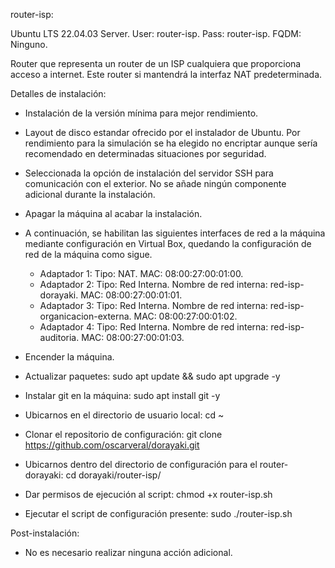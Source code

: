 router-isp:

Ubuntu LTS 22.04.03 Server. 
User: router-isp. 
Pass: router-isp. 
FQDM: Ninguno.

Router que representa un router de un ISP cualquiera que proporciona acceso 
a internet. Este router si mantendrá la interfaz NAT predeterminada.

Detalles de instalación:

- Instalación de la versión mínima para mejor rendimiento.

- Layout de disco estandar ofrecido por el instalador de Ubuntu. Por rendimiento
	para la simulación se ha elegido no encriptar aunque sería recomendado en 
	determinadas situaciones por seguridad.

- Seleccionada la opción de instalación del servidor SSH para comunicación con 
	el exterior. No se añade ningún componente adicional durante la instalación.

- Apagar la máquina al acabar la instalación.

- A continuación, se habilitan las siguientes interfaces de red a la máquina 
	mediante configuración en Virtual Box, quedando la configuración de red de 
	la máquina como sigue.

	* Adaptador 1:
		Tipo: NAT.
		MAC: 08:00:27:00:01:00.
	* Adaptador 2:
		Tipo: Red Interna.
		Nombre de red interna: red-isp-dorayaki.
		MAC: 08:00:27:00:01:01.
	* Adaptador 3:
		Tipo: Red Interna.
		Nombre de red interna: red-isp-organicacion-externa.
		MAC: 08:00:27:00:01:02.
	* Adaptador 4:
		Tipo: Red Interna.
		Nombre de red interna: red-isp-auditoria.
		MAC: 08:00:27:00:01:03.

- Encender la máquina.
- Actualizar paquetes: sudo apt update && sudo apt upgrade -y
- Instalar git en la máquina: sudo apt install git -y
- Ubicarnos en el directorio de usuario local: cd ~
- Clonar el repositorio de configuración: 
	git clone https://github.com/oscarveral/dorayaki.git
- Ubicarnos dentro del directorio de configuración para el router-dorayaki: 
	cd dorayaki/router-isp/
- Dar permisos de ejecución al script: chmod +x router-isp.sh
- Ejecutar el script de configuración presente: sudo ./router-isp.sh

Post-instalación:

- No es necesario realizar ninguna acción adicional.